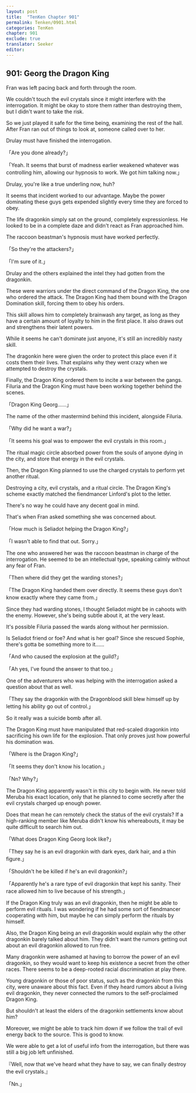```yaml
---
layout: post
title:  "TenKen Chapter 901"
permalink: Tenken/0901.html
categories: TenKen
chapter: 901
exclude: true
translator: Seeker
editor: 
---
```

<h2>901: Georg the Dragon King</h2>

 Fran was left pacing back and forth through the room.

 We couldn't touch the evil crystals since it might interfere with the interrogation. It might be okay to store them rather than destroying them, but I didn't want to take the risk.

 So we just played it safe for the time being, examining the rest of the hall. After Fran ran out of things to look at, someone called over to her.

 Drulay must have finished the interrogation.

「Are you done already?」

「Yeah. It seems that burst of madness earlier weakened whatever was controlling him, allowing our hypnosis to work. We got him talking now.」

 Drulay, you're like a true underling now, huh?

 It seems that incident worked to our advantage. Maybe the power dominating these guys gets expended slightly every time they are forced to obey.

 The life dragonkin simply sat on the ground, completely expressionless. He looked to be in a complete daze and didn't react as Fran approached him.

 The raccoon beastman's hypnosis must have worked perfectly.

「So they're the attackers?」

「I'm sure of it.」

 Drulay and the others explained the intel they had gotten from the dragonkin.

 These were warriors under the direct command of the Dragon King, the one who ordered the attack. The Dragon King had them bound with the Dragon Domination skill, forcing them to obey his orders.

 This skill allows him to completely brainwash any target, as long as they have a certain amount of loyalty to him in the first place. It also draws out and strengthens their latent powers.

 While it seems he can't dominate just anyone, it's still an incredibly nasty skill.

 The dragonkin here were given the order to protect this place even if it costs them their lives. That explains why they went crazy when we attempted to destroy the crystals.

 Finally, the Dragon King ordered them to incite a war between the gangs. Filuria and the Dragon King must have been working together behind the scenes.

「Dragon King Georg……」

 The name of the other mastermind behind this incident, alongside Filuria.

「Why did he want a war?」

「It seems his goal was to empower the evil crystals in this room.」

 The ritual magic circle absorbed power from the souls of anyone dying in the city, and store that energy in the evil crystals.

 Then, the Dragon King planned to use the charged crystals to perform yet another ritual.

 Destroying a city, evil crystals, and a ritual circle. The Dragon King's scheme exactly matched the fiendmancer Linford's plot to the letter.

 There's no way he could have any decent goal in mind.

 That's when Fran asked something she was concerned about.

「How much is Seliadot helping the Dragon King?」

「I wasn't able to find that out. Sorry.」

 The one who answered her was the raccoon beastman in charge of the interrogation. He seemed to be an intellectual type, speaking calmly without any fear of Fran.

「Then where did they get the warding stones?」

「The Dragon King handed them over directly. It seems these guys don't know exactly where they came from.」

 Since they had warding stones, I thought Seliadot might be in cahoots with the enemy. However, she's being subtle about it, at the very least.

 It's possible Filuria passed the wards along without her permission.

 Is Seliadot friend or foe? And what is her goal? Since she rescued Sophie, there's gotta be something more to it……

「And who caused the explosion at the guild?」

「Ah yes, I've found the answer to that too.」

 One of the adventurers who was helping with the interrogation asked a question about that as well.

「They say the dragonkin with the Dragonblood skill blew himself up by letting his ability go out of control.」

 So it really was a suicide bomb after all.

 The Dragon King must have manipulated that red-scaled dragonkin into sacrificing his own life for the explosion. That only proves just how powerful his domination was.

「Where is the Dragon King?」

「It seems they don't know his location.」

「Nn? Why?」

 The Dragon King apparently wasn't in this city to begin with. He never told Meruba his exact location, only that he planned to come secretly after the evil crystals charged up enough power.

 Does that mean he can remotely check the status of the evil crystals? If a high-ranking member like Meruba didn't know his whereabouts, it may be quite difficult to search him out.

「What does Dragon King Georg look like?」

「They say he is an evil dragonkin with dark eyes, dark hair, and a thin figure.」

「Shouldn't he be killed if he's an evil dragonkin?」

「Apparently he's a rare type of evil dragonkin that kept his sanity. Their race allowed him to live because of his strength.」

 If the Dragon King truly was an evil dragonkin, then he might be able to perform evil rituals. I was wondering if he had some sort of fiendmancer cooperating with him, but maybe he can simply perform the rituals by himself.

 Also, the Dragon King being an evil dragonkin would explain why the other dragonkin barely talked about him. They didn't want the rumors getting out about an evil dragonkin allowed to run free.

 Many dragonkin were ashamed at having to borrow the power of an evil dragonkin, so they would want to keep his existence a secret from the other races. There seems to be a deep-rooted racial discrimination at play there.

 Young dragonkin or those of poor status, such as the dragonkin from this city, were unaware about this fact. Even if they heard rumors about a living evil dragonkin, they never connected the rumors to the self-proclaimed Dragon King.

 But shouldn't at least the elders of the dragonkin settlements know about him?

 Moreover, we might be able to track him down if we follow the trail of evil energy back to the source. This is good to know.

 We were able to get a lot of useful info from the interrogation, but there was still a big job left unfinished.

『Well, now that we've heard what they have to say, we can finally destroy the evil crystals.』

「Nn.」



